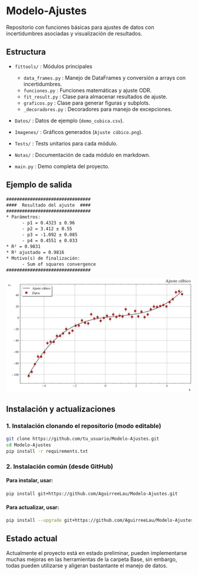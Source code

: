 # Modelo-Ajustes

Repositorio con funciones básicas para ajustes de datos con incertidumbres asociadas y visualización de resultados.

## Estructura

- `fittools/` : Módulos principales
    - `data_frames.py` : Manejo de DataFrames y conversión a arrays con incertidumbres.
    - `funciones.py` : Funciones matemáticas y ajuste ODR.
    - `fit_result.py` : Clase para almacenar resultados de ajuste.
    - `graficos.py` : Clase para generar figuras y subplots.
    - `_decoradores.py` : Decoradores para manejo de excepciones.

- `Datos/` : Datos de ejemplo (`demo_cubica.csv`).
- `Imagenes/` : Gráficos generados (`Ajuste cúbico.png`).
- `Tests/` : Tests unitarios para cada módulo.
- `Notas/` : Documentación de cada módulo en markdown.
- `main.py` : Demo completa del proyecto.

## Ejemplo de salida

```
################################
####  Resultado del ajuste  ####
################################
* Parámetros:
      - p1 = 0.4323 ± 0.96
      - p2 = 3.412 ± 0.55
      - p3 = -1.092 ± 0.085
      - p4 = 0.4551 ± 0.033
* R² = 0.9831
* R² ajustado = 0.9816
* Motivo(s) de finalización:
      - Sum of squares convergence
################################
```

![Ajuste cúbico](Imagenes/Ajuste_cubico.png)

## Instalación y actualizaciones

### 1. Instalación clonando el repositorio (modo editable)

```bash
git clone https://github.com/tu_usuario/Modelo-Ajustes.git
cd Modelo-Ajustes
pip install -r requirements.txt
```

### 2. Instalación común (desde GitHub)

#### Para instalar, usar:
```bash
pip install git+https://github.com/AguirreeLau/Modelo-Ajustes.git
```
#### Para actualizar, usar:
```bash
pip install --upgrade git+https://github.com/AguirreeLau/Modelo-Ajustes.git
```

## Estado actual

Actualmente el proyecto está en estado preliminar, pueden implementarse muchas mejoras en las herramientas de la carpeta Base, sin embargo, todas pueden utilizarse y aligeran bastantante el manejo de datos.
